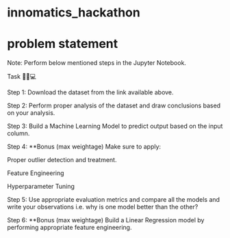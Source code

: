 # innomatics_hackathon

# problem statement


Note: Perform below mentioned steps in the Jupyter Notebook.


Task 🧟‍♂️💻

Step 1: Download the dataset from the link available above. 

Step 2: Perform proper analysis of the dataset and draw conclusions based on your analysis.

Step 3: Build a Machine Learning Model to predict output based on the input column.

Step 4: **Bonus (max weightage) Make sure to apply:

Proper outlier detection and treatment.

Feature Engineering

Hyperparameter Tuning

Step 5: Use appropriate evaluation metrics and compare all the models and write your observations i.e. why is one model better than the other?

Step 6: **Bonus (max weightage) Build a Linear Regression model by performing appropriate feature engineering.
